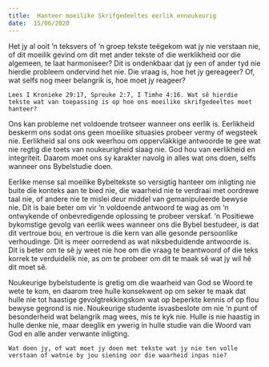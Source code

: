 ```yaml
---
title:  Hanteer moeilike Skrifgedeeltes eerlik ennoukeurig
date:  15/06/2020
---
```


Het jy al ooit ‘n teksvers of ‘n groep tekste teëgekom wat jy nie verstaan nie, of dit moeilik gevind om dit met ander tekste of die werklikheid oor die algemeen, te laat harmoniseer? Dit is ondenkbaar dat jy een of ander tyd nie hierdie probleem ondervind het nie. Die vraag is, hoe het jy gereageer? Of, wat selfs nog meer belangrik is, hoe moet jy reageer?

`Lees I Kronieke 29:17, Spreuke 2:7, I Timhe 4:16. Wat sê hierdie tekste wat van toepassing is op hoe ons moeilike skrifgedeeltes moet hanteer?`

Ons kan probleme net voldoende trotseer wanneer ons eerlik is.  Eerlikheid beskerm ons sodat ons geen moeilike situasies probeer vermy of wegsteek nie.  Eerlikheid sal ons ook weerhou om oppervlakkige antwoorde te gee wat nie regtig die toets van noukeurigheid slaag nie. God hou van eerlikheid en integriteit.  Daarom moet ons sy karakter navolg in alles wat ons doen, selfs wanneer ons Bybelstudie doen.

Eerlike mense sal moeilike Bybeltekste so versigtig hanteer om inligting nie buite die konteks aan te bied nie, die waarheid nie te verdraai met oordrewe taal nie, of andere nie te mislei deur middel van gemanipuleerde bewyse nie.  Dit is baie beter om vir ‘n voldoende antwoord te wag as om ‘n ontwykende of onbevredigende oplossing te probeer verskaf. ‘n Positiewe bykomstige gevolg van eerlik wees wanneer ons die  Bybel bestudeer, is dat dit vertroue bou, en vertroue is die kern van alle gesonde persoonlike verhoudinge.  Dit is meer oorredend as wat niksbeduidende antwoorde is. Dit is beter om te sê jy weet nie hoe om die vraag te beantwoord of die teks korrek te verduidelik nie, as om te probeer om dit te maak sê wat jy wil hê dit moet sê.

Noukeurige bybelstudente is gretig om die waarheid van God se Woord te wete te kom, en daarom tree hulle konsekwent op om seker te maak dat hulle nie tot haastige gevolgtrekkingskom wat op beperkte kennis of op flou bewyse gegrond is nie. Noukeurige studente isvasbeslote om nie ‘n punt of besonderheid wat belangrik mag wees, mis te kyk nie. Hulle is nie haastig in hulle denke nie, maar deeglik en ywerig in hulle studie van die Woord van God en alle ander verwante inligting.

`Wat doen jy, of wat moet jy doen met tekste wat jy nie ten volle verstaan of watnie by jou siening oor die waarheid inpas nie?`